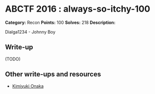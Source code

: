 # ABCTF 2016 : always-so-itchy-100

**Category:** Recon
**Points:** 100
**Solves:** 218
**Description:**

Dialga1234 - Johnny Boy

## Write-up

(TODO)

## Other write-ups and resources

* [Kimiyuki Onaka](https://kimiyuki.net/blog/2016/07/23/abctf-2016/)
